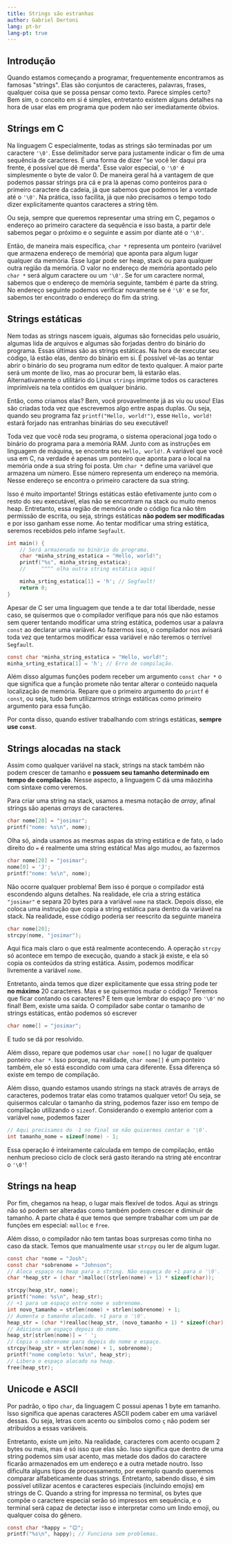 ```yaml
---
title: Strings são estranhas
author: Gabriel Dertoni
lang: pt-br
lang-pt: true
---
```


## Introdução

Quando estamos começando a programar, frequentemente encontramos as famosas
"strings". Elas são conjuntos de caracteres, palavras, frases, qualquer coisa
que se possa pensar como texto. Parece simples certo? Bem sim, o conceito em si
é simples, entretanto existem alguns detalhes na hora de usar elas em programa
que podem não ser imediatamente óbvios.

## Strings em C

Na linguagem C especialmente, todas as strings são terminadas por um caractere
`'\0'`. Esse delimitador serve para justamente indicar o fim de uma sequência de
caracteres. É uma forma de dizer "se você ler daqui pra frente, é possível que
dê merda". Esse valor especial, o `'\0'` é simplesmente o byte de valor 0. De
maneira geral há a vantagem de que podemos passar strings pra cá e pra lá apenas
como ponteiros para o primeiro caractere da cadeia, já que sabemos que podemos
ler a vontade até o `'\0'`. Na prática, isso facilita, já que não precisamos o
tempo todo dizer explicitamente quantos caracteres a string têm.

Ou seja, sempre que queremos representar uma string em C, pegamos o endereço ao
primeiro caractere da sequência e isso basta, a partir dele sabemos pegar o
próximo e o seguinte e assim por diante até o `'\0'`.

Então, de maneira mais específica, `char *` representa um ponteiro (variável que
armazena endereço de memória) que aponta para algum lugar qualquer da memória.
Esse lugar pode ser heap, stack ou para qualquer outra região da memória. O
valor no endereço de memória apontado pelo `char *` será algum caractere ou um
`'\0'`. Se for um caractere normal, sabemos que o endereço de memória seguinte,
também é parte da string. No endereço seguinte podemos verificar novamente se é
`'\0'` e se for, sabemos ter encontrado o endereço do fim da string.

## Strings estáticas

Nem todas as strings nascem iguais, algumas são fornecidas pelo usuário, algumas
lida de arquivos e algumas são forjadas dentro do binário do programa. Essas
últimas são as strings estáticas. Na hora de executar seu código, lá estão elas,
dentro do binário em si. É possível vê-las ao tentar abrir o binário do seu
programa num editor de texto qualquer. A maior parte será um monte de lixo, mas
ao procurar bem, lá estarão elas. Alternativamente o utilitário do Linux
`strings` imprime todos os caracteres imprimíveis na tela contidos em qualquer
binário.

Então, como criamos elas? Bem, você provavelmente já as viu ou usou! Elas são
criadas toda vez que escrevemos algo entre aspas duplas. Ou seja, quando seu
programa faz `printf("Hello, world!")`, esse `Hello, world!` estará forjado nas
entranhas binárias do seu executável!

Toda vez que você roda seu programa, o sistema operacional joga todo o binário
do programa para a memória RAM. Junto com as instruções em linguagem de máquina,
se encontra seu `Hello, world!`. A variável que você usa em C, na verdade é
apenas um ponteiro que aponta para o local na memória onde a sua string foi
posta. Um `char *` define uma variável que armazena um número. Esse número
representa um endereço na memória. Nesse endereço se encontra o primeiro
caractere da sua string.


Isso é muito importante! Strings estáticas estão efetivamente junto com o resto
do seu executável, elas não se encontram na stack ou muito menos heap.
Entretanto, essa região de memória onde o código fica não têm permissão de
escrita, ou seja, strings estáticas **não podem ser modificadas** e por isso
ganham esse nome. Ao tentar modificar uma string estática, seremos recebidos
pelo infame `Segfault`.

```c
int main() {
    // Será armazenada no binário do programa.
    char *minha_string_estatica = "Hello, world!";
    printf("%s", minha_string_estatica);
    //     ^^^^ olha outra string estática aqui!

    minha_srting_estatica[1] = 'h'; // Segfault!
    return 0;
}
```

Apesar de C ser uma linguagem que tende a te dar total liberdade, nesse caso, se
quisermos que o compilador verifique para nós que não estamos sem querer
tentando modificar uma string estática, podemos usar a palavra `const` ao
declarar uma variável. Ao fazermos isso, o compilador nos avisará toda vez que
tentarmos modificar essa variável e não teremos o terrível `Segfault`.

```c
const char *minha_string_estatica = "Hello, world!";
minha_srting_estatica[1] = 'h'; // Erro de compilação.
```

Além disso algumas funções podem receber um argumento `const char *` o que
significa que a função promete não tentar alterar o conteúdo naquela localização
de memória. Repare que o primeiro argumento do `printf` é `const`, ou seja, tudo
bem utilizarmos strings estáticas como primeiro argumento para essa função.

Por conta disso, quando estiver trabalhando com strings estáticas, **sempre use
`const`**.

## Strings alocadas na stack

Assim como qualquer variável na stack, strings na stack também não podem crescer
de tamanho e **possuem seu tamanho determinado em tempo de compilação**. Nesse
aspecto, a linguagem C dá uma mãozinha com sintaxe como veremos.

Para criar uma string na stack, usamos a mesma notação de *array*, afinal
strings são apenas *arrays* de caracteres.

```c
char nome[20] = "josimar";
printf("nome: %s\n", nome);
```

Olha só, ainda usamos as mesmas aspas da string estática e de fato, o lado
direito do `=` é realmente uma string estática! Mas algo mudou, ao fazermos

```c
char nome[20] = "josimar";
nome[0] = 'J';
printf("nome: %s\n", nome);
```

Não ocorre qualquer problema! Bem isso é porque o compilador está escondendo
alguns detalhes. Na realidade, ele cria a string estática `"josimar"` e separa
20 bytes para a variável `nome` na stack. Depois disso, ele coloca uma instrução
que copia a string estática para dentro da variável na stack. Na realidade, esse
código poderia ser reescrito da seguinte maneira

```c
char nome[20];
strcpy(nome, "josimar");
```

Aqui fica mais claro o que está realmente acontecendo. A operação `strcpy` só
acontece em tempo de execução, quando a stack já existe, e ela só copia os
conteúdos da string estática. Assim, podemos modificar livremente a variável
`nome`.

Entretanto, ainda temos que dizer explicitamente que essa string pode ter **no
máximo** 20 caracteres. Mas e se quisermos mudar o código? Teremos que ficar
contando os caracteres? E tem que lembrar do espaço pro `'\0'` no final! Bem,
existe uma saída. O compilador sabe contar o tamanho de strings estáticas, então
podemos só escrever

```c
char nome[] = "josimar";
```

E tudo se dá por resolvido.

Além disso, repare que podemos usar `char nome[]` no lugar de qualquer ponteiro
`char *`. Isso porque, na realidade, `char nome[]` é um ponteiro também, ele só
está escondido com uma cara diferente. Essa diferença só existe em tempo de
compilação.

Além disso, quando estamos usando strings na stack através de arrays de
caracteres, podemos tratar elas como tratamos qualquer vetor! Ou seja, se
quisermos calcular o tamanho da string, podemos fazer isso em tempo de
compilação utilizando o `sizeof`. Considerando o exemplo anterior com a variável
`nome`, podemos fazer

```c
// Aqui precisamos do -1 no final se não quisermos contar o '\0'.
int tamanho_nome = sizeof(nome) - 1;

```

Essa operação é inteiramente calculada em tempo de compilação, então nenhum
precioso ciclo de clock será gasto iterando na string até encontrar o `'\0'`!

## Strings na heap

Por fim, chegamos na heap, o lugar mais flexível de todos. Aqui as strings não
só podem ser alteradas como também podem crescer e diminuir de tamanho. A parte
chata é que temos que sempre trabalhar com um par de funções em especial:
`malloc` e `free`.

Além disso, o compilador não tem tantas boas surpresas como tinha no caso da
stack. Temos que manualmente usar `strcpy` ou ler de algum lugar.

```c
const char *nome = "Josh";
const char *sobrenome = "Johnson";
// Aloca espaço na heap para a string. Não esqueça do +1 para o '\0'.
char *heap_str = (char *)malloc((strlen(nome) + 1) * sizeof(char));

strcpy(heap_str, nome);
printf("nome: %s\n", heap_str);
// +1 para um espaço entre nome e sobrenome.
int novo_tamanho = strlen(nome) + strlen(sobrenome) + 1;
// Aumenta o tamanho alocado. +1 para o '\0'.
heap_str = (char *)realloc(heap_str, (novo_tamanho + 1) * sizeof(char));
// Adiciona um espaço depois do nome.
heap_str[strlen(nome)] = ' ';
// Copia o sobrenome para depois do nome e espaço.
strcpy(heap_str + strlen(nome) + 1, sobrenome);
printf("nome completo: %s\n", heap_str);
// Libera o espaço alocado na heap.
free(heap_str);
```

## Unicode e ASCII

Por padrão, o tipo `char`, da linguagem C possui apenas 1 byte em tamanho. Isso
significa que apenas caracteres ASCII podem caber em uma variável dessas. Ou
seja, letras com acento ou símbolos como `ç` não podem ser atribuídos a essas
variáveis.

Entretanto, existe um jeito. Na realidade, caracteres com acento ocupam 2 bytes
ou mais, mas é só isso que elas são. Isso significa que dentro de uma string
podemos sim usar acento, mas metade dos dados do caractere ficarão armazenados
em um endereço e a outra metade noutro. Isso dificulta alguns tipos de
processamento, por exemplo quando queremos comparar alfabeticamente duas
strings. Entretanto, sabendo disso, é sim possível utilizar acentos e caracteres
especiais (incluindo emojis) em strings de C. Quando a string for impressa no
terminal, os bytes que compõe o caractere especial serão só impressos em
sequência, e o terminal será capaz de detectar isso e interpretar como um lindo
emoji, ou qualquer coisa do gênero.

```c
const char *happy = "😊";
printf("%s\n", happy); // Funciona sem problemas.
```
